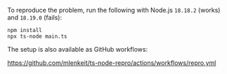 To reproduce the problem, run the following with Node.js `18.18.2` (works) and `18.19.0` (fails):

```shell
npm install
npx ts-node main.ts
```

The setup is also available as GitHub workflows:

https://github.com/mlenkeit/ts-node-repro/actions/workflows/repro.yml